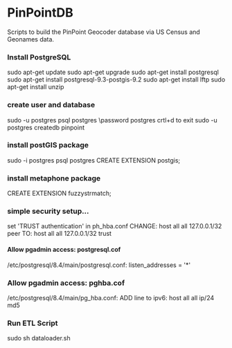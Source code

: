 # PinPointDB
Scripts to build the PinPoint Geocoder database via US Census and Geonames data.

### Install PostgreSQL
sudo apt-get update
sudo apt-get upgrade
sudo apt-get install postgresql
sudo apt-get install postgresql-9.3-postgis-9.2
sudo apt-get install lftp
sudo apt-get install unzip

### create user and database
sudo -u postgres psql postgres
\password postgres
crtl+d to exit
sudo -u postgres createdb pinpoint

### install postGIS package
sudo -i postgres psql postgres
CREATE EXTENSION postgis;

### install metaphone package
CREATE EXTENSION fuzzystrmatch;

### simple security setup...
set 'TRUST authentication' in ph_hba.conf
CHANGE: host    all         all         127.0.0.1/32          peer
TO: host    all         all         127.0.0.1/32          trust 

#### Allow pgadmin access: postgresql.cof
/etc/postgresql/8.4/main/postgresql.conf:
	listen_addresses = '*'

### Allow pgadmin access: pghba.cof
/etc/postgresql/8.4/main/pg_hba.conf:
ADD line to ipv6: host all all ip/24 md5

### Run ETL Script
sudo sh dataloader.sh
